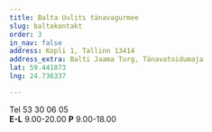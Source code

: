 ```yaml
---
title: Balta Uulits tänavagurmee
slug: baltakontakt
order: 3
in_nav: false
address: Kopli 1, Tallinn 13414
address_extra: Balti Jaama Turg, Tänavatoidumaja
lat: 59.441073
lng: 24.736337

---
```

Tel 53 30 06 05  
**E-L** 9.00-20.00 **P** 9.00-18.00